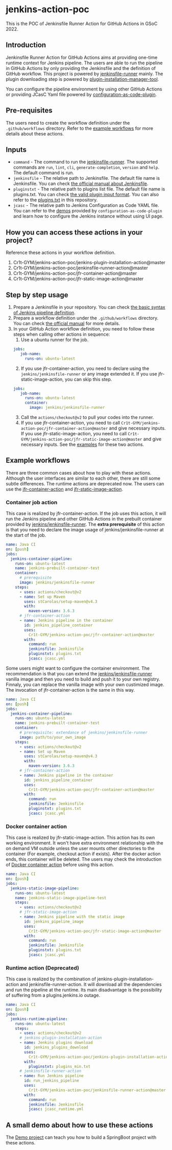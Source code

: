 # jenkins-action-poc
This is the POC of Jenkinsfile Runner Action for GitHub Actions in GSoC 2022.

## Introduction
Jenkinsfile Runner Action for GitHub Actions aims at providing one-time runtime context for Jenkins pipeline. The users are able to run the pipeline in GitHub Actions by only providing the Jenkinsfile and the definition of GitHub workflow. This project is powered by [jenkinsfile-runner](https://github.com/jenkinsci/jenkinsfile-runner) mainly. The plugin downloading step is powered by [plugin-installation-manager-tool](https://github.com/jenkinsci/plugin-installation-manager-tool).

You can configure the pipeline environment by using other GitHub Actions or providing JCasC Yaml file powered by [configuration-as-code-plugin](https://www.jenkins.io/projects/jcasc/).

## Pre-requisites
The users need to create the workflow definition under the `.github/workflows` directory. Refer to the [example workflows](#example-workflows) for more details about these actions.

## Inputs
* `command` - The command to run the [jenkinsfile-runner](https://github.com/jenkinsci/jenkinsfile-runner). The supported commands are `run`, `lint`, `cli`, `generate-completion`, `version` and `help`. The default command is run.
* `jenkinsfile` - The relative path to Jenkinsfile. The default file name is Jenkinsfile. You can check [the official manual about Jenkinsfile](https://www.jenkins.io/doc/book/pipeline/syntax/).
* `pluginstxt` - The relative path to plugins list file. The default file name is plugins.txt. You can check [the valid plugin input format](https://github.com/jenkinsci/plugin-installation-manager-tool#plugin-input-format). You can also refer to the [plugins.txt](plugins.txt) in this repository.
* `jcasc` - The relative path to Jenkins Configuration as Code YAML file. You can refer to the [demos](https://github.com/jenkinsci/configuration-as-code-plugin/tree/master/demos) provided by `configuration-as-code-plugin` and learn how to configure the Jenkins instance without using UI page.

## How you can access these actions in your project?
Reference these actions in your workflow definition.
1. Cr1t-GYM/jenkins-action-poc/jenkins-plugin-installation-action@master
2. Cr1t-GYM/jenkins-action-poc/jenkinsfile-runner-action@master
3. Cr1t-GYM/jenkins-action-poc/jfr-container-action@master
4. Cr1t-GYM/jenkins-action-poc/jfr-static-image-action@master

## Step by step usage
1. Prepare a Jenkinsfile in your repository. You can check [the basic syntax of Jenkins pipeline definition](https://www.jenkins.io/doc/book/pipeline/syntax/).
2. Prepare a workflow definition under the `.github/workflows` directory. You can check [the official manual](https://docs.github.com/en/actions) for more details.
3. In your GitHub Action workflow definition, you need to follow these steps when calling other actions in sequence:
   1. Use a ubuntu runner for the job.
   ```Yaml
   jobs:
      job-name:
        runs-on: ubuntu-latest   
   ```
   2. If you use jfr-container-action, you need to declare using the `jenkins/jenkinsfile-runner` or any image extended it. If you use jfr-static-image-action, you can skip this step.
   ```Yaml
   jobs:
      job-name:
        runs-on: ubuntu-latest
        container:
          image: jenkins/jenkinsfile-runner             
   ```   
   3. Call the `actions/checkout@v2` to pull your codes into the runner.
   4. If you use jfr-container-action, you need to call `Cr1t-GYM/jenkins-action-poc/jfr-container-action@master` and give necessary inputs. If you use jfr-static-image-action, you need to call `Cr1t-GYM/jenkins-action-poc/jfr-static-image-action@master` and give necessary inputs. See the [examples](#example-workflows) for these two actions.

## Example workflows
There are three common cases about how to play with these actions. Although the user interfaces are similar to each other, there are still some subtle differences. The runtime actions are deprecated now. The users can use the [jfr-container-action](#container-job-action) and [jfr-static-image-action](#docker-container-action).
### Container job action
This case is realized by jfr-container-action. If the job uses this action, it will run the Jenkins pipeline and other GitHub Actions in the prebuilt container provided by [jenkins/jenkinsfile-runner](https://hub.docker.com/r/jenkins/jenkinsfile-runner). The **extra prerequisite** of this action is that you need to declare the image usage of jenkins/jenkinsfile-runner at the start of the job.
```Yaml
name: Java CI
on: [push]
jobs:
  jenkins-container-pipeline:
    runs-on: ubuntu-latest
    name: jenkins-prebuilt-container-test
    container:
      # prerequisite
      image: jenkins/jenkinsfile-runner
    steps:
      - uses: actions/checkout@v2
      - name: Set up Maven
        uses: stCarolas/setup-maven@v4.3
        with:
          maven-version: 3.6.3
      # jfr-container-action
      - name: Jenkins pipeline in the container
        id: jenkins_pipeline_container
        uses:
          Cr1t-GYM/jenkins-action-poc/jfr-container-action@master
        with:
          command: run
          jenkinsfile: Jenkinsfile
          pluginstxt: plugins.txt
          jcasc: jcasc.yml
```
Some users might want to configure the container environment. The recommendation is that you can extend the [jenkins/jenkinsfile-runner](https://hub.docker.com/r/jenkins/jenkinsfile-runner) vanilla image and then you need to build and push it to your own registry. Finnaly, you can replace the vanilla image with your own custimized image. The invocation of jfr-container-action is the same in this way.
```Yaml
name: Java CI
on: [push]
jobs:
  jenkins-container-pipeline:
    runs-on: ubuntu-latest
    name: jenkins-prebuilt-container-test
    container:
      # prerequisite: extendance of jenkins/jenkinsfile-runner
      image: path/to/your_own_image
    steps:
      - uses: actions/checkout@v2
      - name: Set up Maven
        uses: stCarolas/setup-maven@v4.3
        with:
          maven-version: 3.6.3
      # jfr-container-action
      - name: Jenkins pipeline in the container
        id: jenkins_pipeline_container
        uses:
          Cr1t-GYM/jenkins-action-poc/jfr-container-action@master
        with:
          command: run
          jenkinsfile: Jenkinsfile
          pluginstxt: plugins.txt
          jcasc: jcasc.yml
```
### Docker container action
This case is realized by jfr-static-image-action. This action has its own working environment. It won't have extra environment relationship with the on demand VM outside unless the user mounts other directories to the container (For example, checkout action if exists). After the docker action ends, this container will be deleted. The users may check the introduction of [Docker container action](https://docs.github.com/en/actions/creating-actions/creating-a-docker-container-action#introduction) before using this action.
```Yaml
name: Java CI
on: [push]
jobs:
  jenkins-static-image-pipeline:
    runs-on: ubuntu-latest
    name: jenkins-static-image-pipeline-test
    steps:
      - uses: actions/checkout@v2
      # jfr-static-image-action
      - name: Jenkins pipeline with the static image
        id: jenkins_pipeline_image
        uses:
          Cr1t-GYM/jenkins-action-poc/jfr-static-image-action@master
        with:
          command: run
          jenkinsfile: Jenkinsfile
          pluginstxt: plugins.txt
          jcasc: jcasc.yml
```
### Runtime action (Deprecated)
This case is realized by the combination of jenkins-plugin-installation-action and jenkinsfile-runner-action. It will download all the dependencies and run the pipeline at the runtime. Its main disadvantage is the possibility of suffering from a plugins.jenkins.io outage.
```Yaml
name: Java CI
on: [push]
jobs:
  jenkins-runtime-pipeline:
    runs-on: ubuntu-latest
    steps:
      - uses: actions/checkout@v2
      # jenkins-plugin-installation-action
      - name: Jenkins plugins download
        id: jenkins_plugins_download
        uses:
          Cr1t-GYM/jenkins-action-poc/jenkins-plugin-installation-action@master
        with:
          pluginstxt: plugins_min.txt
      # jenkinsfile-runner-action
      - name: Run Jenkins pipeline
        id: run_jenkins_pipeline
        uses:
          Cr1t-GYM/jenkins-action-poc/jenkinsfile-runner-action@master
        with:
          command: run
          jenkinsfile: Jenkinsfile
          jcasc: jcasc_runtime.yml
```

## A small demo about how to use these actions
The [Demo project](https://github.com/Cr1t-GYM/JekinsTest) can teach you how to build a SpringBoot project with these actions.